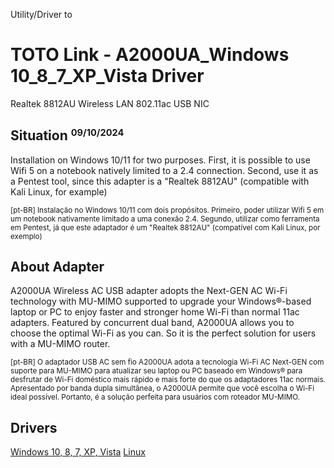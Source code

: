 
<p>Utility/Driver to</p>

<h1>TOTO Link - A2000UA_Windows 10_8_7_XP_Vista Driver</h1>
<p>Realtek 8812AU Wireless LAN 802.11ac USB NIC</p>

<h2>Situation <small><sup>09/10/2024</sup></small></h2>

<p>Installation on Windows 10/11 for two purposes. First, it is possible to use Wifi 5 on a notebook natively limited to a 2.4 connection. Second, use it as a Pentest tool, since this adapter is a "Realtek 8812AU" (compatible with Kali Linux, for example)</p>
<p><sup>[pt-BR] Instalação no Windows 10/11 com dois propósitos. Primeiro, poder utilizar Wifi 5 em um notebook nativamente limitado a uma conexão 2.4. Segundo, utilizar como ferramenta em Pentest, já que este adaptador é um "Realtek 8812AU" (compatível com Kali Linux, por exemplo)</sup></p>

<h2>About Adapter</h2>

<p>A2000UA Wireless AC USB adapter adopts the Next-GEN AC Wi-Fi technology with MU-MIMO supported to upgrade your Windows®-based laptop or PC to enjoy faster and stronger home Wi-Fi than normal 11ac adapters. Featured by concurrent dual band, A2000UA allows you to choose the optimal Wi-Fi as you can. So it is the perfect solution for users with a MU-MIMO router.</p>
<p><sup>[pt-BR] O adaptador USB AC sem fio A2000UA adota a tecnologia Wi-Fi AC Next-GEN com suporte para MU-MIMO para atualizar seu laptop ou PC baseado em Windows® para desfrutar de Wi-Fi doméstico mais rápido e mais forte do que os adaptadores 11ac normais. Apresentado por banda dupla simultânea, o A2000UA permite que você escolha o Wi-Fi ideal possível. Portanto, é a solução perfeita para usuários com roteador MU-MIMO.</sup></p>

<h2>Drivers</h2>

[Windows 10, 8, 7, XP, Vista](./TOTO%20Link%20-%20A2000UA_Windows%2010_8_7_XP_Vista%20Driver/)
[Linux](./TOTO%20Link%20-%20A2000UA_Linux_v5.6.4.2%20Driver/)